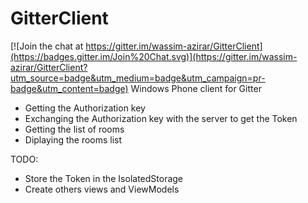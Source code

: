 # GitterClient

[![Join the chat at https://gitter.im/wassim-azirar/GitterClient](https://badges.gitter.im/Join%20Chat.svg)](https://gitter.im/wassim-azirar/GitterClient?utm_source=badge&utm_medium=badge&utm_campaign=pr-badge&utm_content=badge)
Windows Phone client for Gitter

- Getting the Authorization key
- Exchanging the Authorization key with the server to get the Token
- Getting the list of rooms
- Diplaying the rooms list

TODO:
- Store the Token in the IsolatedStorage
- Create others views and ViewModels 
